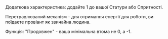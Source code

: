 Додаткова характеристика: додайте 1 до вашої Статури або Спритності.

Перетравлюваний механізм - для отримання енергії для роботи, ви поїдаєте провіант як звичайна людина. 

Функція: "Продовжен" - ваша мінімальна втома не 0, а -1.

